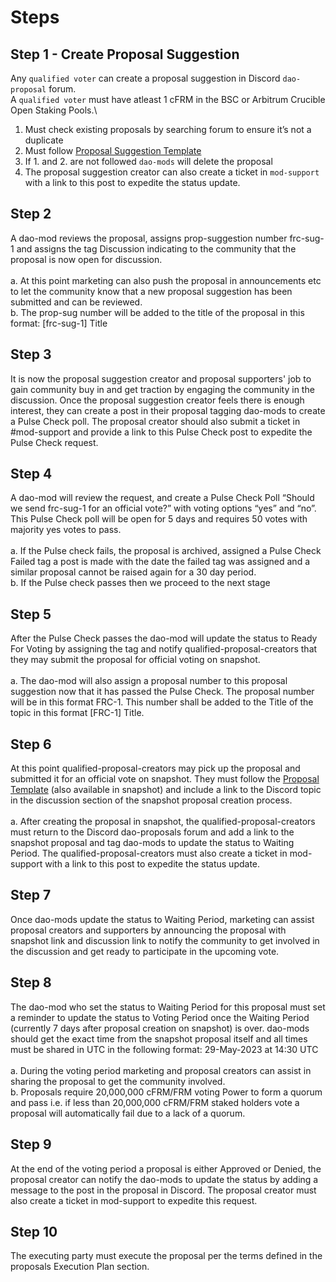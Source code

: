 # Steps

## Step 1 - Create Proposal Suggestion

Any `qualified voter` can create a proposal suggestion in Discord `dao-proposal` forum.\
A `qualified voter` must have atleast 1 cFRM in the BSC or Arbitrum Crucible Open Staking Pools.\


1. Must check existing proposals by searching forum to ensure it’s not a duplicate
2. Must follow [Proposal Suggestion Template](https://docs.google.com/document/d/1KWyIue0j64Zcoyo-chDzRvykDZq9-cCEDDpX5ewUllw/edit?usp=sharing)
3. If 1. and 2. are not followed `dao-mods` will delete the proposal
4. The proposal suggestion creator can also create a ticket in `mod-support` with a link to this post to expedite the status update.

## Step 2

A dao-mod reviews the proposal, assigns prop-suggestion number frc-sug-1 and assigns the tag Discussion indicating to the community that the proposal is now open for discussion.\
\
a. At this point marketing can also push the proposal in announcements etc to let the community know that a new proposal suggestion has been submitted and can be reviewed.\
b. The prop-sug number will be added to the title of the proposal in this format: \[frc-sug-1] Title

## Step 3

It is now the proposal suggestion creator and proposal supporters' job to gain community buy in and get traction by engaging the community in the discussion. Once the proposal suggestion creator feels there is enough interest, they can create a post in their proposal tagging dao-mods to create a Pulse Check poll. The proposal creator should also submit a ticket in #mod-support and provide a link to this Pulse Check post to expedite the Pulse Check request.&#x20;

## Step 4

A dao-mod will review the request, and create a Pulse Check Poll “Should we send frc-sug-1 for an official vote?” with voting options “yes” and “no”. This Pulse Check poll will be open for 5 days and requires 50 votes with majority yes votes to pass.\
\
a. If the Pulse check fails, the proposal is archived, assigned a Pulse Check Failed tag a post is made with the date the failed tag was assigned and a similar proposal cannot be raised again for a 30 day period.\
b. If the Pulse check passes then we proceed to the next stage

## Step 5

After the Pulse Check passes the dao-mod will update the status to Ready For Voting by assigning the tag and notify qualified-proposal-creators that they may submit the proposal for official voting on snapshot. \
\
a. The dao-mod will also assign a proposal number to this proposal suggestion now that it has passed the Pulse Check. The proposal number will be in this format FRC-1. This number shall be added to the Title of the topic in this format \[FRC-1] Title.

## Step 6

At this point  qualified-proposal-creators may pick up the proposal and submitted it for an official vote on snapshot. They must follow the [Proposal Template](https://docs.google.com/document/u/0/d/1QbZhyn3-a2X85jDsecPs\_e1hsnLMbupk8tlHMepGcq0/edit) (also available in snapshot) and include a link to the Discord topic in the discussion section of the snapshot proposal creation process.\
\
a. After creating the proposal in snapshot, the qualified-proposal-creators must return to the Discord dao-proposals forum and add a link to the snapshot proposal and tag dao-mods to update the status to Waiting Period. The qualified-proposal-creators must also create a ticket in mod-support with a link to this post to expedite the status update.

## Step 7

Once dao-mods update the status to Waiting Period, marketing can assist proposal creators and supporters by announcing the proposal with snapshot link and discussion link to notify the community to get involved in the discussion and get ready to participate in the upcoming vote.

## Step 8

The dao-mod who set the status to Waiting Period for this proposal must set a reminder to update the status to Voting Period once the Waiting Period (currently 7 days after proposal creation on snapshot) is over. dao-mods should get the exact time from the snapshot proposal itself and all times must be shared in UTC in the following format: 29-May-2023 at 14:30 UTC\
\
a. During the voting period marketing and proposal creators can assist in sharing the proposal to get the community involved. \
b. Proposals require 20,000,000 cFRM/FRM voting Power to form a quorum and pass i.e. if less than 20,000,000 cFRM/FRM staked holders vote a proposal will automatically fail due to a lack of a quorum.

## Step 9

At the end of the voting period a proposal is either Approved or Denied, the proposal creator can notify the dao-mods to update the status by adding a message to the post in the proposal in Discord. The proposal creator must also create a ticket in mod-support to expedite this request.

## Step 10

The executing party must execute the proposal per the terms defined in the proposals Execution Plan section.
